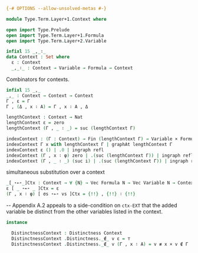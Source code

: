 
```agda
{-# OPTIONS --allow-unsolved-metas #-}
```

```agda
module Type.Term.Layer+1.Context where
```

```agda
open import Type.Prelude
open import Type.Term.Layer+1.Formula
open import Type.Term.Layer+2.Variable
```

```agda
infixl 15 _,_∶_
data Context : Set where
  ε : Context
  _,_∶_ : Context → Variable → Formula → Context
```

Combinators for contexts.

```agda
infixl 15 _,_
_,_ : Context → Context → Context
Γ , ε = Γ
Γ , (Δ , x ∶ A) = Γ , x ∶ A , Δ

lengthContext : Context → Nat
lengthContext ε = zero
lengthContext (Γ , _ ∶ _) = suc (lengthContext Γ)

indexContext : (Γ : Context) → Fin (lengthContext Γ) → Variable × Formula
indexContext Γ x with lengthContext Γ | graphAt lengthContext Γ
indexContext ε () | .0 | ingraph refl
indexContext (Γ , x ∶ φ) zero | .(suc (lengthContext Γ)) | ingraph refl = x ,, φ
indexContext (Γ , _ ∶ _) (suc i) | .(suc (lengthContext Γ)) | ingraph refl = indexContext Γ i
```

simultaneous substitution over a context

```agda
_[_⋆←⋆_]Ctx : Context → ∀ {N} → Vec Formula N → Vec Variable N → Context
ε [ _ ⋆←⋆ _ ]Ctx = ε
(Γ , x ∶ φ) [ σs ⋆←⋆ vs ]Ctx = {!!} , {!!} ∶ {!!}
```

-- Appendix A.2 appeals to a side-condition on `ctx-EXT` that the added variable be distinct from the other variables listed in the context.

```agda
instance

  DistinctnessContext : Distinctness Context
  DistinctnessContext .Distinctness._∉_ v ε = ⊤
  DistinctnessContext .Distinctness._∉_ v (Γ , x ∶ A) = v ≢ x × v ∉ Γ
```
